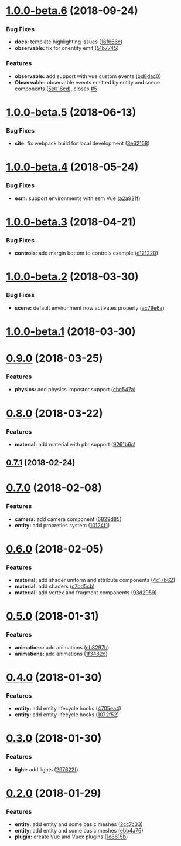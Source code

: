<a name="1.0.0-beta.6"></a>
# [1.0.0-beta.6](https://github.com/Beg-in/vue-babylonjs/compare/1.0.0-beta.5...1.0.0-beta.6) (2018-09-24)


### Bug Fixes

* **docs:** template highlighting issues ([16f666c](https://github.com/Beg-in/vue-babylonjs/commit/16f666c))
* **observable:** fix for onentity emit ([51b7745](https://github.com/Beg-in/vue-babylonjs/commit/51b7745))


### Features

* **observable:** add support with vue custom events ([bd8dac0](https://github.com/Beg-in/vue-babylonjs/commit/bd8dac0))
* **Observable:** observable events emitted by entity and scene components ([5e016cd](https://github.com/Beg-in/vue-babylonjs/commit/5e016cd)), closes [#5](https://github.com/Beg-in/vue-babylonjs/issues/5)



<a name="1.0.0-beta.5"></a>
# [1.0.0-beta.5](https://github.com/Beg-in/vue-babylonjs/compare/1.0.0-beta.4...1.0.0-beta.5) (2018-06-13)


### Bug Fixes

* **site:** fix webpack build for local development ([3e62158](https://github.com/Beg-in/vue-babylonjs/commit/3e62158))



<a name="1.0.0-beta.4"></a>
# [1.0.0-beta.4](https://github.com/Beg-in/vue-babylonjs/compare/1.0.0-beta.3...1.0.0-beta.4) (2018-05-24)


### Bug Fixes

* **esm:** support environments with esm Vue ([a2a921f](https://github.com/Beg-in/vue-babylonjs/commit/a2a921f))



<a name="1.0.0-beta.3"></a>
# [1.0.0-beta.3](https://github.com/Beg-in/vue-babylonjs/compare/1.0.0-beta.2...1.0.0-beta.3) (2018-04-21)


### Bug Fixes

* **controls:** add margin bottom to controls example ([e121220](https://github.com/Beg-in/vue-babylonjs/commit/e121220))



<a name="1.0.0-beta.2"></a>
# [1.0.0-beta.2](https://github.com/Beg-in/vue-babylonjs/compare/1.0.0-beta.1...1.0.0-beta.2) (2018-03-30)


### Bug Fixes

* **scene:** default environment now activates properly ([ac79e6a](https://github.com/Beg-in/vue-babylonjs/commit/ac79e6a))



<a name="1.0.0-beta.1"></a>
# [1.0.0-beta.1](https://github.com/Beg-in/vue-babylonjs/compare/0.9.0...1.0.0-beta.1) (2018-03-30)



<a name="0.9.0"></a>
# [0.9.0](https://github.com/Beg-in/vue-babylonjs/compare/0.8.0...0.9.0) (2018-03-25)


### Features

* **physics:** add physics impostor support ([cbc547a](https://github.com/Beg-in/vue-babylonjs/commit/cbc547a))



<a name="0.8.0"></a>
# [0.8.0](https://github.com/Beg-in/vue-babylonjs/compare/0.7.1...0.8.0) (2018-03-22)


### Features

* **material:** add material with pbr support ([9261b6c](https://github.com/Beg-in/vue-babylonjs/commit/9261b6c))



<a name="0.7.1"></a>
## [0.7.1](https://github.com/Beg-in/vue-babylonjs/compare/0.7.0...0.7.1) (2018-02-24)



<a name="0.7.0"></a>
# [0.7.0](https://github.com/Beg-in/vue-babylonjs/compare/0.6.0...0.7.0) (2018-02-08)


### Features

* **camera:** add camera component ([6829d85](https://github.com/Beg-in/vue-babylonjs/commit/6829d85))
* **entity:** add propreties system ([10124f1](https://github.com/Beg-in/vue-babylonjs/commit/10124f1))



<a name="0.6.0"></a>
# [0.6.0](https://github.com/Beg-in/vue-babylonjs/compare/0.5.0...0.6.0) (2018-02-05)


### Features

* **material:** add shader uniform and attribute components ([4c17b62](https://github.com/Beg-in/vue-babylonjs/commit/4c17b62))
* **material:** add shaders ([c7bd5cb](https://github.com/Beg-in/vue-babylonjs/commit/c7bd5cb))
* **material:** add vertex and fragment components ([93d2959](https://github.com/Beg-in/vue-babylonjs/commit/93d2959))



<a name="0.5.0"></a>
# [0.5.0](https://github.com/Beg-in/vue-babylonjs/compare/0.4.0...0.5.0) (2018-01-31)


### Features

* **animations:** add animations ([cb8297b](https://github.com/Beg-in/vue-babylonjs/commit/cb8297b))
* **animations:** add animations ([1f3482d](https://github.com/Beg-in/vue-babylonjs/commit/1f3482d))



<a name="0.4.0"></a>
# [0.4.0](https://github.com/Beg-in/vue-babylonjs/compare/0.3.0...0.4.0) (2018-01-30)


### Features

* **entity:** add entity lifecycle hooks ([4705ea4](https://github.com/Beg-in/vue-babylonjs/commit/4705ea4))
* **entity:** add entity lifecycle hooks ([1072f52](https://github.com/Beg-in/vue-babylonjs/commit/1072f52))



<a name="0.3.0"></a>
# [0.3.0](https://github.com/Beg-in/vue-babylonjs/compare/0.2.0...0.3.0) (2018-01-30)


### Features

* **light:** add lights ([297622f](https://github.com/Beg-in/vue-babylonjs/commit/297622f))



<a name="0.2.0"></a>
# [0.2.0](https://github.com/Beg-in/vue-babylonjs/compare/1c8615b...0.2.0) (2018-01-29)


### Features

* **entity:** add entity and some basic meshes ([2cc7c33](https://github.com/Beg-in/vue-babylonjs/commit/2cc7c33))
* **entity:** add entity and some basic meshes ([ebb4a76](https://github.com/Beg-in/vue-babylonjs/commit/ebb4a76))
* **plugin:** create Vue and Vuex plugins ([1c8615b](https://github.com/Beg-in/vue-babylonjs/commit/1c8615b))



